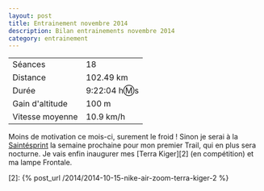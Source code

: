 ```yaml
---
layout: post
title: Entrainement novembre 2014
description: Bilan entrainements novembre 2014
category: entrainement
---
```


|                  |                |
| ---------------- | -------------- |
| Séances          | 18             |
| Distance         | 102.49 km      |
| Durée            | 9:22:04 h:m:s  |
| Gain d'altitude  | 100 m          |
| Vitesse moyenne  | 10.9 km/h      |

Moins de motivation ce mois-ci, surement le froid ! Sinon je serai à la
[Saintésprint][1] la semaine prochaine pour mon premier Trail, qui en plus
sera nocturne. Je vais enfin inaugurer mes [Terra Kiger][2] (en compétition)
et ma lampe Frontale.

[1]: http://www.saintelyon.com/levenement/parcours/#21km
[2]: {% post_url /2014/2014-10-15-nike-air-zoom-terra-kiger-2 %}

